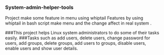 ### System-admin-helper-tools
Project make some feature in menu using whiptail Features 
by using whiptail in bash script make menu and the change 
affect in real system .

###This project helps Linux system administrators to do some of their tasks easily. 
###Tasks such as add users, delete users, change password for users, add groups, delete groups, add users to groups, disable users, enable users and show user details.
